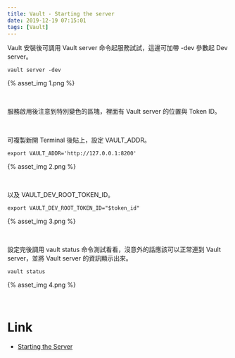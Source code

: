 ```yaml
---
title: Vault - Starting the server
date: 2019-12-19 07:15:01
tags: [Vault]
---
```


Vault 安裝後可調用 Vault server 命令起服務試試，這邊可加帶 -dev 參數起 Dev server。  

<!-- More -->

    vault server -dev

{% asset_img 1.png %}

</br>


服務啟用後注意到特別變色的區塊，裡面有 Vault server 的位置與 Token ID。  

</br>


可複製新開 Terminal 後貼上，設定 VAULT_ADDR。  

    export VAULT_ADDR='http://127.0.0.1:8200'

{% asset_img 2.png %}

</br>


以及 VAULT_DEV_ROOT_TOKEN_ID。  

    export VAULT_DEV_ROOT_TOKEN_ID="$token_id"

{% asset_img 3.png %}

</br>


設定完後調用 vault status 命令測試看看，沒意外的話應該可以正常連到 Vault server，並將 Vault server 的資訊顯示出來。  

    vault status

{% asset_img 4.png %}

</br>


Link
====
* [Starting the Server](https://learn.hashicorp.com/vault/getting-started/dev-server)
